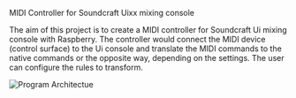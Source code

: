 MIDI Controller for Soundcraft Uixx mixing console

The aim of this project is to create a MIDI controller for Soundcraft Ui mixing console with Raspberry.
The controller would connect the MIDI device (control surface) to the Ui console and translate the MIDI commands to the native commands or the opposite way, depending on the settings.
The user can configure the rules to transform.

![Program Architectue](docs/MIDIController_architecture.png)
